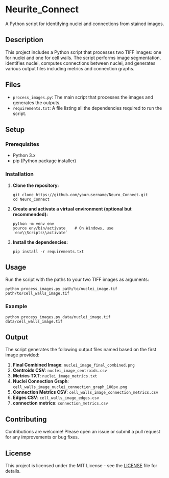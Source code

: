 # Neurite_Connect

A Python script for identifying nuclei and connections from stained images.

## Description

This project includes a Python script that processes two TIFF images: one for nuclei and one for cell walls. The script performs image segmentation, identifies nuclei, computes connections between nuclei, and generates various output files including metrics and connection graphs.

## Files

- `process_images.py`: The main script that processes the images and generates the outputs.
- `requirements.txt`: A file listing all the dependencies required to run the script.

## Setup

### Prerequisites

- Python 3.x
- pip (Python package installer)

### Installation

1. **Clone the repository:**

   ```
   git clone https://github.com/yourusername/Neuro_Connect.git
   cd Neuro_Connect
   ```

2. **Create and activate a virtual environment (optional but recommended):**

   ```
   python -m venv env
   source env/bin/activate    # On Windows, use `env\\Scripts\\activate`
   ```

3. **Install the dependencies:**

   ```
   pip install -r requirements.txt
   ```

## Usage

Run the script with the paths to your two TIFF images as arguments:

```
python process_images.py path/to/nuclei_image.tif path/to/cell_walls_image.tif
```

### Example

```
python process_images.py data/nuclei_image.tif data/cell_walls_image.tif
```

## Output

The script generates the following output files named based on the first image provided:

1. **Final Combined Image**: `nuclei_image_final_combined.png`
2. **Centroids CSV**: `nuclei_image_centroids.csv`
3. **Metrics TXT**: `nuclei_image_metrics.txt`
4. **Nuclei Connection Graph**: `cell_walls_image_nuclei_connection_graph_100px.png`
5. **Connection Metrics CSV**: `cell_walls_image_connection_metrics.csv`
6. **Edges CSV**: `cell_walls_image_edges.csv`
7. **connection metrics**: `connection_metrics.csv`

## Contributing

Contributions are welcome! Please open an issue or submit a pull request for any improvements or bug fixes.

## License

This project is licensed under the MIT License - see the [LICENSE](LICENSE) file for details.
